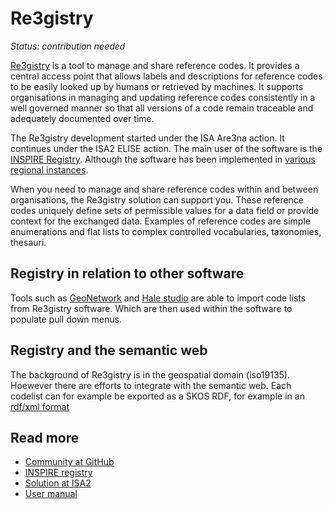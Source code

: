 # Re3gistry

*Status: contribution needed*

[Re3gistry](https://github.com/ec-jrc/re3gistry) is a tool to manage and share reference codes.  It provides a central access point that allows labels and descriptions for reference codes to be easily looked up by humans or retrieved by machines. It supports organisations in managing and updating reference codes consistently in a well governed manner so that all versions of a code remain traceable and adequately documented over time.

The Re3gistry development started under the ISA Are3na action. It continues under the ISA2 ELISE action. The main user of the software is the [INSPIRE Registry](https://inspire.ec.europa.eu/registry). Although the software has been implemented in [various regional instances](https://ec.europa.eu/isa2/solutions/re3gistry_en/).

When you need to manage and share reference codes within and between organisations, the Re3gistry solution can support you. These reference codes uniquely define sets of permissible values for a data field or provide context for the exchanged data. Examples of reference codes are simple enumerations and flat lists to complex controlled vocabularies, taxonomies, thesauri.

## Registry in relation to other software

Tools such as [GeoNetwork](./geonetwork.md) and [Hale studio](./hale-studio.md) are able to import code lists from Re3gistry software. Which are then used within the software to populate pull down menus.

## Registry and the semantic web

The background of Re3gistry is in the geospatial domain (iso19135). Hoewever there are efforts to integrate with the semantic web. Each codelist can for example be exported as a SKOS RDF, for example in an [rdf/xml format](http://inspire.ec.europa.eu/metadata-codelist/metadata-codelist.en.rdf)

## Read more

- [Community at GitHub](https://github.com/ec-jrc/re3gistry)
- [INSPIRE registry](https://inspire.ec.europa.eu/registry)
- [Solution at ISA2](https://ec.europa.eu/isa2/solutions/re3gistry_en/)
- [User manual](https://github.com/ec-jrc/re3gistry/blob/master/documentation/user-manual.md)

